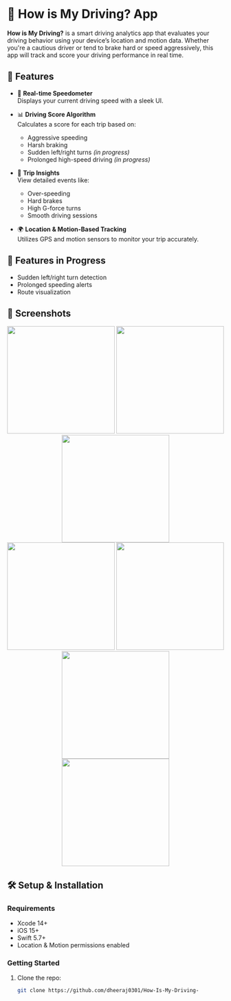 # 🚗 How is My Driving? App

**How is My Driving?** is a smart driving analytics app that evaluates your driving behavior using your device’s location and motion data. Whether you're a cautious driver or tend to brake hard or speed aggressively, this app will track and score your driving performance in real time.

## 📱 Features

- 🧭 **Real-time Speedometer**  
  Displays your current driving speed with a sleek UI.

- 📊 **Driving Score Algorithm**  
  Calculates a score for each trip based on:
  - Aggressive speeding
  - Harsh braking
  - Sudden left/right turns *(in progress)*
  - Prolonged high-speed driving *(in progress)*

- 🧠 **Trip Insights**  
  View detailed events like:
  - Over-speeding
  - Hard brakes
  - High G-force turns
  - Smooth driving sessions

- 🌍 **Location & Motion-Based Tracking**  
  Utilizes GPS and motion sensors to monitor your trip accurately.

## 🚧 Features in Progress

- Sudden left/right turn detection
- Prolonged speeding alerts
- Route visualization

## 📸 Screenshots

<div align="center"> 
  <img src="https://github.com/user-attachments/assets/9cbb9f58-2b1f-4ddc-a598-29978cc2d05d" width="250" /> 
  <img src="https://github.com/user-attachments/assets/c35e1530-8aed-4852-9b47-e31c2908ad0d" width="250" /> 
  <img src="https://github.com/user-attachments/assets/df3eb9a0-645b-4b6b-8579-fc92a6986f82" width="250" />
  
  <br />
  <img src="https://github.com/user-attachments/assets/f54871f3-817f-4464-af91-1f0712178d27" width="250" />
  
  <img src="https://github.com/user-attachments/assets/6a64513a-8322-46a1-a2b2-eddf60801fd6" width="250" />
  <img src="https://github.com/user-attachments/assets/35516209-0b58-4f6b-a4c5-5c3cbc581a85" width="250" />
  
  <br /> 
  <img src="https://github.com/user-attachments/assets/4915cfc5-6149-4206-85a1-961abbbf12d2" width="250" />
</div>


## 🛠️ Setup & Installation

### Requirements

- Xcode 14+
- iOS 15+
- Swift 5.7+
- Location & Motion permissions enabled

### Getting Started

1. Clone the repo:
   ```bash
   git clone https://github.com/dheeraj0301/How-Is-My-Driving-
   
